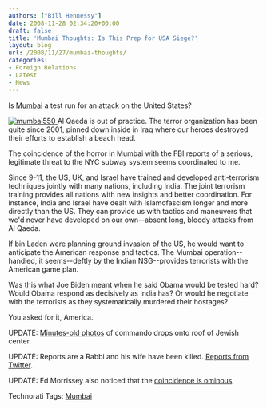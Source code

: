 ```yaml
---
authors: ["Bill Hennessy"]
date: 2008-11-28 02:34:20+00:00
draft: false
title: 'Mumbai Thoughts: Is This Prep for USA Siege?'
layout: blog
url: /2008/11/27/mumbai-thoughts/
categories:
- Foreign Relations
- Latest
- News
---
```


Is [Mumbai](https://www.iht.com/articles/2008/11/28/asia/28mumbai.php) a test run for an attack on the United States?

 

[![mumbai550](https://hennessysview.com/wp-content/uploads/2008/11/mumbai550-thumb.jpg)
](https://hennessysview.com/wp-content/uploads/2008/11/mumbai550.jpg) Al Qaeda is out of practice. The terror organization has been quite since 2001, pinned down inside in Iraq where our heroes destroyed their efforts to establish a beach head. 

 

The coincidence of the horror in Mumbai with the FBI reports of a serious, legitimate threat to the NYC subway system seems coordinated to me.

 

Since 9-11, the US, UK, and Israel have trained and developed anti-terrorism techniques jointly with many nations, including India. The joint terrorism training provides all nations with new insights and better coordination. For instance, India and Israel have dealt with Islamofascism longer and more directly than the US. They can provide us with tactics and maneuvers that we'd never have developed on our own--absent long, bloody attacks from Al Qaeda.

 

If bin Laden were planning ground invasion of the US, he would want to anticipate the American response and tactics. The Mumbai operation--handled, it seems--deftly by the Indian NSG--provides terrorists with the American game plan.

 

Was this what Joe Biden meant when he said Obama would be tested hard? Would Obama respond as decisively as India has? Or would he negotiate with the terrorists as they systematically murdered their hostages?

 

You asked for it, America.

 

UPDATE: [Minutes-old photos](https://arunshanbhag.com/2008/11/27/mumbai-blasts-day-2/) of commando drops onto roof of Jewish center.

 

UPDATE: Reports are a Rabbi and his wife have been killed. [Reports from Twitter](https://search.twitter.com/search?q=%23mumbai).

 

UPDATE: Ed Morrissey also noticed that the [coincidence is ominous](https://hotair.com/archives/2008/11/26/massive-terror-plot-in-mumbai-80-dead-250-injured/).

 

Technorati Tags: [Mumbai](https://technorati.com/tags/Mumbai)
